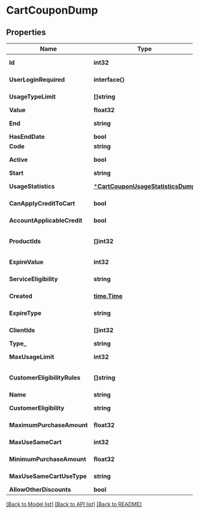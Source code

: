 # CartCouponDump

## Properties
Name | Type | Description | Notes
------------ | ------------- | ------------- | -------------
**Id** | **int32** |  | [optional] [default to null]
**UserLoginRequired** | **interface{}** |  | [optional] [default to null]
**UsageTypeLimit** | **[]string** | Coupon usage type limit max_total|one_per_user|one_per_user_in_24_hours | [optional] [default to null]
**Value** | **float32** | Coupon value | [default to null]
**End** | **string** | Coupon end date | [optional] [default to null]
**HasEndDate** | **bool** | Set end date | [default to null]
**Code** | **string** | Coupon code | [default to null]
**Active** | **bool** | Coupon active | [optional] [default to null]
**Start** | **string** | Coupon start date | [default to null]
**UsageStatistics** | [***CartCouponUsageStatisticsDump**](CartCouponUsageStatistics-dump.md) |  | [optional] [default to null]
**CanApplyCreditToCart** | **bool** | Can apply credit to cart | [optional] [default to null]
**AccountApplicableCredit** | **bool** | Account applicable credit | [optional] [default to null]
**ProductIds** | **[]int32** | Products ids the coupon will be available | [optional] [default to null]
**ExpireValue** | **int32** | Coupon expire value | [optional] [default to null]
**ServiceEligibility** | **string** | Coupon service eligibility none|all | [optional] [default to null]
**Created** | [**time.Time**](time.Time.md) |  | [optional] [default to null]
**ExpireType** | **string** | Coupon expire type first_billing_period|number_of_days|never_expire | [default to null]
**ClientIds** | **[]int32** | Clients ids the coupon will be available | [optional] [default to null]
**Type_** | **string** | Coupon type %|$|credit | [default to null]
**MaxUsageLimit** | **int32** | Coupon max uses | [optional] [default to null]
**CustomerEligibilityRules** | **[]string** | Eligible client rules to use this coupon block_enterprise_client|block_reseller|block_partner|has_no_purchase|has_one_purchase|has_multiple_purchase|account_created_recently | [optional] [default to null]
**Name** | **string** | Coupon name | [default to null]
**CustomerEligibility** | **string** | Coupon customer eligibility all|rules|specific | [default to null]
**MaximumPurchaseAmount** | **float32** | Maximum purchase requirement max | [optional] [default to null]
**MaxUseSameCart** | **int32** | Max use same cart | [optional] [default to null]
**MinimumPurchaseAmount** | **float32** | Minimum purchase requirement | [optional] [default to null]
**MaxUseSameCartUseType** | **string** | Coupon max use same cart use type first_item|highest_price | [optional] [default to null]
**AllowOtherDiscounts** | **bool** | Allow other discounts | [default to null]

[[Back to Model list]](../README.md#documentation-for-models) [[Back to API list]](../README.md#documentation-for-api-endpoints) [[Back to README]](../README.md)


